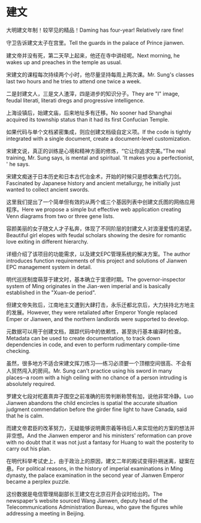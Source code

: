 # 建文

<p><span class="chinese">大明建文年制！较罕见的精品！</span><span class="english">Daming has four-year! Relatively rare fine!</span></p>

<p><span class="chinese">守卫告诉建文太子在宫里。</span><span class="english">Tell the guards in the palace of Prince jianwen.</span></p>

<p><span class="chinese">建文帝并没有死，第二天早上起来，他还在寺中讲经呢。</span><span class="english">Next morning, he wakes up and preaches in the temple as usual.</span></p>

<p><span class="chinese">宋建文的课程每次持续两个小时，他尽量坚持每周上两次课。</span><span class="english">Mr. Sung's classes last two hours and he tries to attend one twice a week.</span></p>

<p><span class="chinese">二是封建文人，三是文人渣滓，四是进步的知识分子。</span><span class="english">They are "I" image, feudal literati, literati dregs and progressive intelligence.</span></p>

<p><span class="chinese">上海设镇后，始建文庙，后来地址多有迁移。</span><span class="english">No sooner had Shanghai acquired its township status than it had its first Confucian Temple.</span></p>

<p><span class="chinese">如果代码与单个文档紧密集成，则应创建文档级自定义项。</span><span class="english">If the code is tightly integrated with a single document, create a document-level customization.</span></p>

<p><span class="chinese">宋建文说，真正的训练是心境和精神方面的修炼，“它让你追求完美。”</span><span class="english">The real training, Mr. Sung says, is mental and spiritual. 'It makes you a perfectionist, ' he says.</span></p>

<p><span class="chinese">宋建文痴迷于日本历史和日本古代冶金术，开始的时候只是想收集古代刀剑。</span><span class="english">Fascinated by Japanese history and ancient metallurgy, he initially just wanted to collect ancient swords.</span></p>

<p><span class="chinese">这里我们提出了一个简单但有效的从两个或三个基因列表中创建文氏图的网络应用程序。</span><span class="english">Here we propose a simple but effective web application creating Venn diagrams from two or three gene lists.</span></p>

<p><span class="chinese">容颜美丽的女子随文人才子私奔，体现了不同阶层的封建文人对浪漫爱情的渴望。</span><span class="english">Beautiful girl elopes with feudal scholars showing the desire for romantic love exiting in different hierarchy.</span></p>

<p><span class="chinese">详细介绍了该项目的功能需求，以及建文EPC管理系统的解决方案。</span><span class="english">The author introduces function requirements of this project and solutions of Jianwen EPC management system in detail.</span></p>

<p><span class="chinese">明代巡抚制度萌芽于建文时，基本确立于宣德时期。</span><span class="english">The governor-inspector system of Ming originates in the Jian-wen imperial and is basically established in the "Xuan-de period".</span></p>

<p><span class="chinese">但建文帝失败后，江南地主又遭到大肆打击，永乐迁都北京后，大力扶持北方地主的发展。</span><span class="english">However, they were retaliated after Emperor Yongle replaced Emper or Jianwen, and the northern landlords were supported to develop.</span></p>

<p><span class="chinese">元数据可以用于创建文档，跟踪代码中的依赖性，甚至执行基本编译时检查。</span><span class="english">Metadata can be used to create documentation, to track down dependencies in code, and even to perform rudimentary compile-time checking.</span></p>

<p><span class="chinese">虽然，很多地方不适合宋建文挥刀练习──练习必须要一个顶棚空间很高、不会有人贸然闯入的房间。</span><span class="english">Mr. Sung can't practice using his sword in many places─a room with a high ceiling with no chance of a person intruding is absolutely required.</span></p>

<p><span class="chinese">罗建文七段对柁嘉熹弃子围空之前准确的形势判断称赞有加，说他非常冷静。</span><span class="english">Luo Jianwen abandons the child encircles is spatial the accurate situation judgment commendation before the girder fine light to have Canada, said that he is calm.</span></p>

<p><span class="chinese">而建文帝君臣的改革努力，无疑能够说明黄宗羲等待后人来实现他的方案的想法并非空想。</span><span class="english">And the Jianwen emperor and his ministers' reformation can prove with no doubt that it was not just a fantasy for Huang to wait the posterity to carry out his plan.</span></p>

<p><span class="chinese">在明代科举考试史上，由于政治上的原因，建文二年的殿试变得扑朔迷离，疑案在悬。</span><span class="english">For political reasons, in the history of imperial examinations in Ming dynasty, the palace examination in the second year of Jianwen Emperor became a perplex puzzle.</span></p>

<p><span class="chinese">这份数据是电信管理局副部长王建文在北京召开会议时给出的。</span><span class="english">The newspaper’s website sourced Wang Jianwen, deputy head of the Telecommunications Administration Bureau, who gave the figures while addressing a meeting in Beijing.</span></p>

